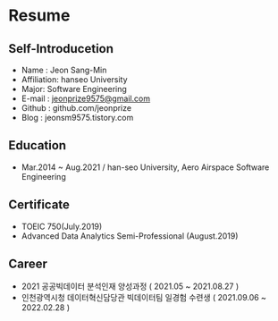 # Resume
## Self-Introducetion

- Name : Jeon Sang-Min
- Affiliation: hanseo University 
- Major: Software Engineering
- E-mail : jeonprize9575@gmail.com
- Github : github.com/jeonprize
- Blog : jeonsm9575.tistory.com

## Education
-  Mar.2014 ~ Aug.2021 / han-seo University, Aero Airspace Software Engineering

## Certificate
- TOEIC 750(July.2019)
- Advanced Data Analytics Semi-Professional (August.2019)

## Career
- 2021 공공빅데이터 분석인재 양성과정 ( 2021.05 ~ 2021.08.27 )
- 인천광역시청 데이터혁신담당관 빅데이터팀 일경험 수련생 ( 2021.09.06 ~ 2022.02.28 )
